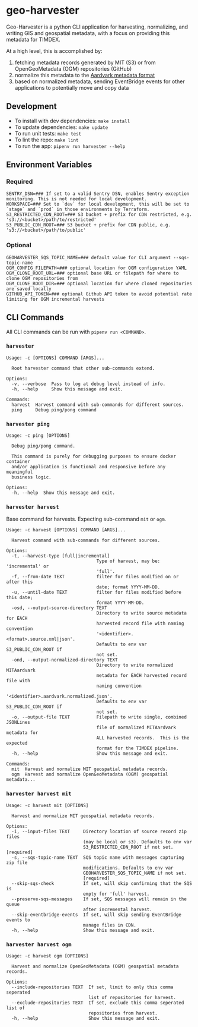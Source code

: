 # geo-harvester

Geo-Harvester is a python CLI application for harvesting, normalizing, and writing GIS and geospatial metadata, with a focus on providing this metadata for TIMDEX.

At a high level, this is accomplished by:
1. fetching metadata records generated by MIT (S3) or from OpenGeoMetadata (OGM) repositories (GitHub)
2. normalize this metadata to the [Aardvark metadata format](https://opengeometadata.org/ogm-aardvark/)
3. based on normalized metadata, sending EventBridge events for other applications to potentially move and copy data

## Development

- To install with dev dependencies: `make install`
- To update dependencies: `make update`
- To run unit tests: `make test`
- To lint the repo: `make lint`
- To run the app: `pipenv run harvester --help`

## Environment Variables

### Required
```shell
SENTRY_DSN=### If set to a valid Sentry DSN, enables Sentry exception monitoring. This is not needed for local development.
WORKSPACE=### Set to `dev` for local development, this will be set to `stage` and `prod` in those environments by Terraform.
S3_RESTRICTED_CDN_ROOT=### S3 bucket + prefix for CDN restricted, e.g. 's3://<bucket>/path/to/restricted'
S3_PUBLIC_CDN_ROOT=### S3 bucket + prefix for CDN public, e.g. 's3://<bucket>/path/to/public'
```

### Optional
```shell
GEOHARVESTER_SQS_TOPIC_NAME=### default value for CLI argument --sqs-topic-name
OGM_CONFIG_FILEPATH=### optional location for OGM configuration YAML
OGM_CLONE_ROOT_URL=### optional base URL or filepath for where to clone OGM repositories from
OGM_CLONE_ROOT_DIR=### optional location for where cloned repositories are saved locally
GITHUB_API_TOKEN=### optional Github API token to avoid potential rate limiting for OGM incremental harvests
```

## CLI Commands

All CLI commands can be run with `pipenv run <COMMAND>`.

### `harvester`

```text
Usage: -c [OPTIONS] COMMAND [ARGS]...

  Root harvester command that other sub-commands extend.

Options:
  -v, --verbose  Pass to log at debug level instead of info.
  -h, --help     Show this message and exit.

Commands:
  harvest  Harvest command with sub-commands for different sources.
  ping     Debug ping/pong command
```

### `harvester ping`

```text
Usage: -c ping [OPTIONS]

  Debug ping/pong command.

  This command is purely for debugging purposes to ensure docker container
  and/or application is functional and responsive before any meaningful
  business logic.

Options:
  -h, --help  Show this message and exit.
```

### `harvester harvest`

Base command for harvests. Expecting sub-command `mit` or `ogm`.

```text
Usage: -c harvest [OPTIONS] COMMAND [ARGS]...

  Harvest command with sub-commands for different sources.

Options:
  -t, --harvest-type [full|incremental]
                                  Type of harvest, may be: 'incremental' or
                                  'full'.
  -f, --from-date TEXT            filter for files modified on or after this
                                  date; format YYYY-MM-DD.
  -u, --until-date TEXT           filter for files modified before this date;
                                  format YYYY-MM-DD.
  -osd, --output-source-directory TEXT
                                  Directory to write source metadata for EACH
                                  harvested record file with naming convention
                                  '<identifier>.<format>.source.xml|json'.
                                  Defaults to env var S3_PUBLIC_CDN_ROOT if
                                  not set.
  -ond, --output-normalized-directory TEXT
                                  Directory to write normalized MITAardvark
                                  metadata for EACH harvested record file with
                                  naming convention
                                  '<identifier>.aardvark.normalized.json'.
                                  Defaults to env var S3_PUBLIC_CDN_ROOT if
                                  not set.
  -o, --output-file TEXT          Filepath to write single, combined JSONLines
                                  file of normalized MITAardvark metadata for
                                  ALL harvested records.  This is the expected
                                  format for the TIMDEX pipeline.
  -h, --help                      Show this message and exit.

Commands:
  mit  Harvest and normalize MIT geospatial metadata records.
  ogm  Harvest and normalize OpenGeoMetadata (OGM) geospatial metadata...
```

### `harvester harvest mit`

```text
Usage: -c harvest mit [OPTIONS]

  Harvest and normalize MIT geospatial metadata records.

Options:
  -i, --input-files TEXT     Directory location of source record zip files
                             (may be local or s3). Defaults to env var
                             S3_RESTRICTED_CDN_ROOT if not set.  [required]
  -s, --sqs-topic-name TEXT  SQS topic name with messages capturing zip file
                             modifications. Defaults to env var
                             GEOHARVESTER_SQS_TOPIC_NAME if not set.
                             [required]
  --skip-sqs-check           If set, will skip confirming that the SQS is
                             empty for 'full' harvest.
  --preserve-sqs-messages    If set, SQS messages will remain in the queue
                             after incremental harvest.
  --skip-eventbridge-events  If set, will skip sending EventBridge events to
                             manage files in CDN.
  -h, --help                 Show this message and exit.
```

### `harvester harvest ogm`

```text
Usage: -c harvest ogm [OPTIONS]

  Harvest and normalize OpenGeoMetadata (OGM) geospatial metadata records.

Options:
  --include-repositories TEXT  If set, limit to only this comma seperated
                               list of repositories for harvest.
  --exclude-repositories TEXT  If set, exclude this comma seperated list of
                               repositories from harvest.
  -h, --help                   Show this message and exit.
```
